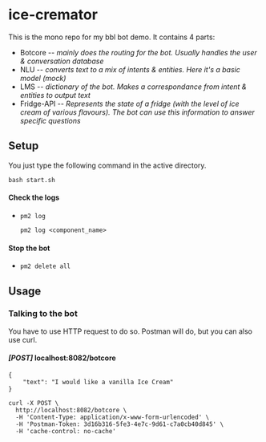 # ice-cremator
This is the mono repo for my bbl bot demo.
It contains 4 parts:
   - Botcore -- *mainly does the routing for the bot. Usually handles the user & conversation database*
   - NLU -- *converts text to a mix of intents & entities. Here it's a basic model (mock)*
   - LMS -- *dictionary of the bot. Makes a correspondance from intent & entities to output text*
   - Fridge-API -- *Represents the state of a fridge (with the level of ice cream of various flavours).
                    The bot can use this information to answer specific questions*

## Setup
You just type the following command in the active directory.
```
bash start.sh
```
#### Check the logs
*   ```
    pm2 log
    ```
    ```
    pm2 log <component_name>
    ```
#### Stop the bot
*   ```
    pm2 delete all
    ```

## Usage
### Talking to the bot
You have to use HTTP request to do so. Postman will do, but you can also use curl.

#### *[POST]* localhost:8082/botcore
```
{
	"text": "I would like a vanilla Ice Cream"
}
```
```
curl -X POST \
  http://localhost:8082/botcore \
  -H 'Content-Type: application/x-www-form-urlencoded' \
  -H 'Postman-Token: 3d16b316-5fe3-4e7c-9d61-c7a0cb40d845' \
  -H 'cache-control: no-cache'
```
